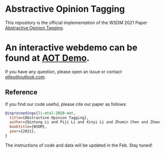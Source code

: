 # Abstractive Opinion Tagging

This repository is the official implementation of the WSDM 2021 Paper [Abstractive Opinion Tagging](https://github.com/qtli/AOT).

# An interactive webdemo can be found at [AOT Demo](https://qtli.github.io).

If you have any question, please open an issue or contact qtleo@outlook.com.

## Reference
If you find our code useful, please cite our paper as follows:
```bibtex
@inproceedings{li-etal-2020-aot,
  title={Abstractive Opinion Tagging},
  author={Qintong Li and Piji Li and Xinyi Li and Zhumin Chen and Zhaochun Ren and Maarten de Rijke},
  booktitle={WSDM},
  year={2021},
}
```

The instructions of code and data will be updated in the Feb. Stay tuned!



